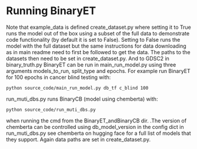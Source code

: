 # Running BinaryET 

Note that example_data is defined create_dataset.py where setting it to True runs the model out of the box using a subset of the full data to demonstrate code functionality (by default it is set to False).  Setting to False runs the model with the full dataset but  the same instructions for data downloading as in main readme need to first be followed to get the data. The paths to the datasets then need to be set in create_dataset.py. And to GDSC2 in binary_truth.py
BinaryET can be run in main_run_model.py using three arguments models_to_run, split_type and epochs. For example run  BinaryET for 100 epochs in cancer blind testing with: 
```
python source_code/main_run_model.py db_tf c_blind 100
```
run_muti_dbs.py runs BinaryCB (model using chemberta) with:
``` 
python source_code/run_muti_dbs.py
```
when running the cmd from the BinaryET_andBinaryCB dir. 
.The version of chemberta can be controlled using db_model_version in the config dict in run_muti_dbs.py  see chemberta on hugging face for a full list of models that they support. Again data paths are set in create_dataset.py. 

